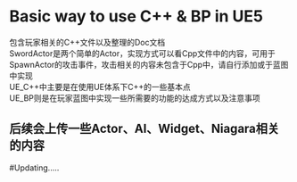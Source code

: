 # Basic way to use C++ & BP in UE5
包含玩家相关的C++文件以及整理的Doc文档  
SwordActor是两个简单的Actor，实现方式可以看Cpp文件中的内容，可用于SpawnActor的攻击事件，攻击相关的内容未包含于Cpp中，请自行添加或于蓝图中实现  
UE_C++中主要是在使用UE体系下C++的一些基本点  
UE_BP则是在玩家蓝图中实现一些所需要的功能的达成方式以及注意事项
## 后续会上传一些Actor、AI、Widget、Niagara相关的内容







#Updating.....
